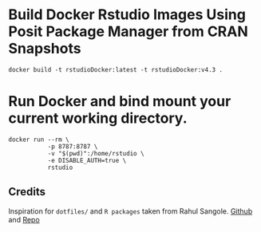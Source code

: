 # Build Docker Rstudio Images Using Posit Package Manager from CRAN Snapshots

```
docker build -t rstudioDocker:latest -t rstudioDocker:v4.3 .
```

# Run Docker and bind mount your current working directory. 
```
docker run --rm \
           -p 8787:8787 \
           -v "$(pwd)":/home/rstudio \
           -e DISABLE_AUTH=true \
           rstudio
```

## Credits

Inspiration for `dotfiles/` and `R packages` taken from Rahul Sangole. [Github](https://github.com/rsangole) and [Repo](https://github.com/rsangole/docker) 